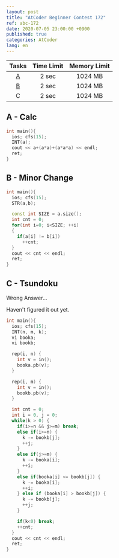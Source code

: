 ```yaml
---
layout: post
title: "AtCoder Beginner Contest 172"
ref: abc-172
date: 2020-07-05 23:00:00 +0900
published: true
categories: AtCoder
lang: en
---
```


| Tasks | Time Limit | Memory Limit |
|:-:|:-:|:-:|
|[A](#A)|2 sec|1024 MB|
|[B](#B)|2 sec|1024 MB|
|C|2 sec|1024 MB|

<div class="divider"></div>

## A - Calc <a id="A"></a>
```cpp
int main(){
  ios; cfs(15);
  INT(a);
  cout << a+(a*a)+(a*a*a) << endl;
  ret;
}
```

## B - Minor Change <a id="B"></a>
```cpp
int main(){
  ios; cfs(15);
  STR(a,b);

  const int SIZE = a.size();
  int cnt = 0;
  for(int i=0; i<SIZE; ++i) 
  {
    if(a[i] != b[i])
      ++cnt;
  }
  cout << cnt << endl;
  ret;
}
```

## C - Tsundoku

Wrong Answer... 

Haven't figured it out yet.

```cpp
int main(){
  ios; cfs(15);
  INT(n, m, k);
  vi booka;
  vi bookb;

  rep(i, n) {
    int v = in();
    booka.pb(v);
  }

  rep(i, m) {
    int v = in();
    bookb.pb(v);
  }

  int cnt = 0;
  int i = 0, j = 0;
  while(k > 0) {
    if(i>=n && j>=m) break;
    else if(i>=n) {
      k -= bookb[j];
      ++j;
    }
    else if(j>=m) {
      k -= booka[i];
      ++i;
    }
    else if(booka[i] <= bookb[j]) {
      k -= booka[i];
      ++i;
    } else if (booka[i] > bookb[j]) {
      k -= bookb[j];
      ++j;
    }

    if(k<0) break;
    ++cnt;
  }
  cout << cnt << endl;
  ret;
}
```

